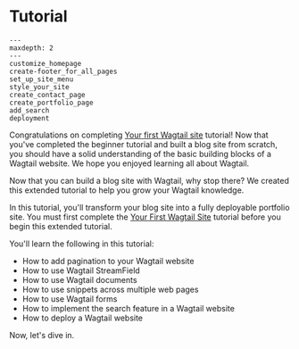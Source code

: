 # Tutorial

```{toctree}
---
maxdepth: 2
---
customize_homepage
create-footer_for_all_pages
set_up_site_menu
style_your_site
create_contact_page
create_portfolio_page
add_search
deployment
```

Congratulations on completing [Your first Wagtail site](../getting_started/tutorial.md) tutorial! Now that you've completed the beginner tutorial and built a blog site from scratch, you should have a solid understanding of the basic building blocks of a Wagtail website. We hope you enjoyed learning all about Wagtail.

Now that you can build a blog site with Wagtail, why stop there? We created this extended tutorial to help you grow your Wagtail knowledge.

In this tutorial, you'll transform your blog site into a fully deployable portfolio site. You must first complete the [Your First Wagtail Site](../getting_started/tutorial.md) tutorial before you begin this extended tutorial.

You'll learn the following in this tutorial:

-   How to add pagination to your Wagtail website
-   How to use Wagtail StreamField
-   How to use Wagtail documents
-   How to use snippets across multiple web pages
-   How to use Wagtail forms
-   How to implement the search feature in a Wagtail website
-   How to deploy a Wagtail website

Now, let's dive in.
